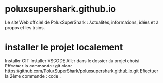 # poluxsupershark.github.io
Le site Web officiel de PoluxSuperShark : Actualités, informations, idées et à propos et les trains.

# installer le projet localement
Installer GIT
Installer VSCODE
Aller dans le dossier du projet choisi
Effectuer la commande : git clone https://github.com/PoluxSuperShark/poluxsupershark.github.io.git
Effectuer la 2ème commande : code .